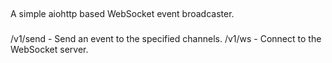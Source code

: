 ##

A simple aiohttp based WebSocket event broadcaster.

###

/v1/send - Send an event to the specified channels.
/v1/ws - Connect to the WebSocket server.
